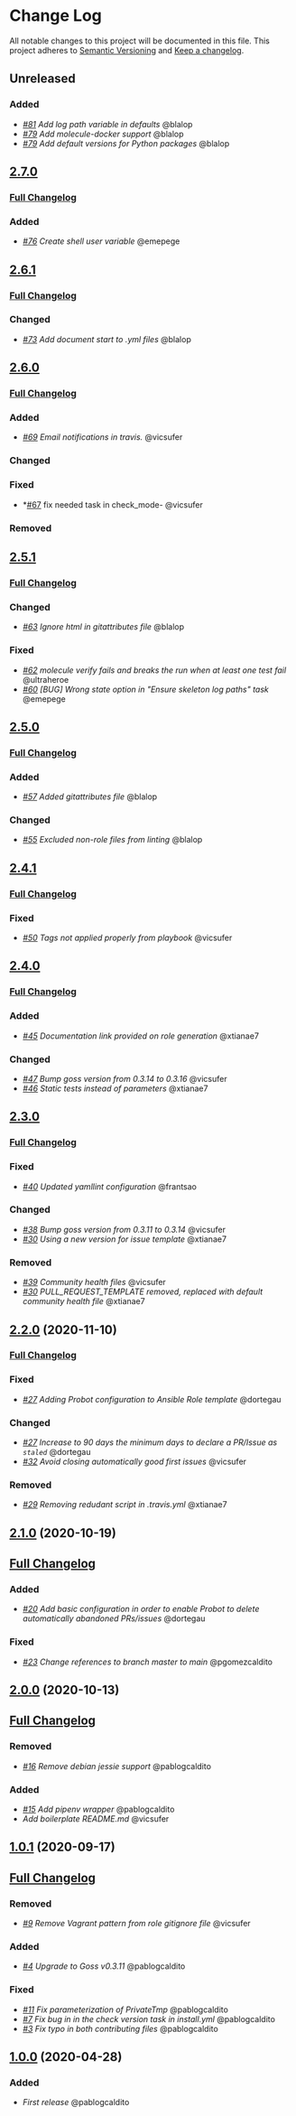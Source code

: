 # Change Log
All notable changes to this project will be documented in this file.
This project adheres to [Semantic Versioning](http://semver.org/) and [Keep a changelog](https://github.com/olivierlacan/keep-a-changelog).

## Unreleased
### Added
- *[#81](https://github.com/idealista/cookiecutter-ansible-role/issues/81) Add log path variable in defaults* @blalop
- *[#79](https://github.com/idealista/cookiecutter-ansible-role/issues/79) Add molecule-docker support* @blalop
- *[#79](https://github.com/idealista/cookiecutter-ansible-role/issues/79) Add default versions for Python packages* @blalop

## [2.7.0](https://github.com/idealista/cookiecutter-ansible-role/tree/2.7.0)
### [Full Changelog](https://github.com/idealista/cookiecutter-ansible-role/compare/2.6.1...2.7.0)
### Added
- *[#76](https://github.com/idealista/cookiecutter-ansible-role/issues/76) Create shell user variable* @emepege

## [2.6.1](https://github.com/idealista/cookiecutter-ansible-role/tree/2.6.1)
### [Full Changelog](https://github.com/idealista/cookiecutter-ansible-role/compare/2.6.0...2.6.1)
### Changed
- *[#73](https://github.com/idealista/cookiecutter-ansible-role/issues/73) Add document start to .yml files* @blalop

## [2.6.0](https://github.com/idealista/cookiecutter-ansible-role/tree/2.6.0)
### [Full Changelog](https://github.com/idealista/cookiecutter-ansible-role/compare/2.5.1...2.6.0)
### Added
- *[#69](https://github.com/idealista/cookiecutter-ansible-role/issues/69) Email notifications in travis.* @vicsufer
### Changed
### Fixed
- *[#67](https://github.com/idealista/cookiecutter-ansible-role/issues/67) fix needed task in check_mode- @vicsufer
### Removed

## [2.5.1](https://github.com/idealista/cookiecutter-ansible-role/tree/2.5.1)
### [Full Changelog](https://github.com/idealista/cookiecutter-ansible-role/compare/2.5.0...2.5.1)
### Changed
- *[#63](https://github.com/idealista/cookiecutter-ansible-role/issues/63) Ignore html in gitattributes file* @blalop
### Fixed
- *[#62](https://github.com/idealista/cookiecutter-ansible-role/issues/62) molecule verify fails and breaks the run when at least one test fail* @ultraheroe
- *[#60](https://github.com/idealista/cookiecutter-ansible-role/issues/60) [BUG] Wrong state option in "Ensure skeleton log paths" task* @emepege

## [2.5.0](https://github.com/idealista/cookiecutter-ansible-role/tree/2.5.0)
### [Full Changelog](https://github.com/idealista/cookiecutter-ansible-role/compare/2.4.1...2.5.0)
### Added
- *[#57](https://github.com/idealista/cookiecutter-ansible-role/issues/57) Added gitattributes file* @blalop
### Changed
- *[#55](https://github.com/idealista/cookiecutter-ansible-role/issues/55) Excluded non-role files from linting* @blalop

## [2.4.1](https://github.com/idealista/cookiecutter-ansible-role/tree/2.4.1)
### [Full Changelog](https://github.com/idealista/cookiecutter-ansible-role/compare/2.4.0...2.4.1)
### Fixed
- *[#50](https://github.com/idealista/cookiecutter-ansible-role/issues/50) Tags not applied properly from playbook* @vicsufer

## [2.4.0](https://github.com/idealista/cookiecutter-ansible-role/tree/2.4.0)
### [Full Changelog](https://github.com/idealista/cookiecutter-ansible-role/compare/2.3.0...2.4.0)
### Added
- *[#45](https://github.com/idealista/cookiecutter-ansible-role/issues/45) Documentation link provided on role generation* @xtianae7
### Changed
- *[#47](https://github.com/idealista/cookiecutter-ansible-role/pull/47) Bump goss version from 0.3.14 to 0.3.16* @vicsufer
- *[#46](https://github.com/idealista/cookiecutter-ansible-role/issues/46) Static tests instead of parameters* @xtianae7

## [2.3.0](https://github.com/idealista/cookiecutter-ansible-role/tree/2.3.0)
### [Full Changelog](https://github.com/idealista/cookiecutter-ansible-role/compare/2.2.0...2.3.0)
### Fixed
- *[#40](https://github.com/idealista/cookiecutter-ansible-role/issues/40) Updated yamllint configuration* @frantsao
### Changed
- *[#38](https://github.com/idealista/cookiecutter-ansible-role/pull/38) Bump goss version from 0.3.11 to 0.3.14* @vicsufer
- *[#30](https://github.com/idealista/cookiecutter-ansible-role/issues/30) Using a new version for issue template* @xtianae7
### Removed
- *[#39](https://github.com/idealista/cookiecutter-ansible-role/pull/39) Community health files* @vicsufer
- *[#30](https://github.com/idealista/cookiecutter-ansible-role/issues/30) PULL_REQUEST_TEMPLATE removed, replaced with default community health file* @xtianae7

## [2.2.0](https://github.com/idealista/cookiecutter-ansible-role/tree/2.2.0) (2020-11-10)
### [Full Changelog](https://github.com/idealista/cookiecutter-ansible-role/compare/2.1.0...2.2.0)

### Fixed
- *[#27](https://github.com/idealista/cookiecutter-ansible-role/issues/27) Adding Probot configuration to Ansible Role template* @dortegau

### Changed
- *[#27](https://github.com/idealista/cookiecutter-ansible-role/issues/27) Increase to 90 days the minimum days to declare a PR/Issue as `staled`* @dortegau
- *[#32](https://github.com/idealista/cookiecutter-ansible-role/pull/32) Avoid closing automatically good first issues* @vicsufer

### Removed
- *[#29](https://github.com/idealista/cookiecutter-ansible-role/issues/29) Removing redudant script in .travis.yml* @xtianae7

## [2.1.0](https://github.com/idealista/cookiecutter-ansible-role/tree/2.1.0) (2020-10-19)
## [Full Changelog](https://github.com/idealista/cookiecutter-ansible-role/compare/2.0.0...2.1.0)

### Added
- *[#20](https://github.com/idealista/cookiecutter-ansible-role/issues/20) Add basic configuration in order to enable Probot to delete automatically abandoned PRs/issues* @dortegau
### Fixed
- *[#23](https://github.com/idealista/cookiecutter-ansible-role/issues/23) Change references to branch master to main* @pgomezcaldito

## [2.0.0](https://github.com/idealista/cookiecutter-ansible-role/tree/2.0.0) (2020-10-13)
## [Full Changelog](https://github.com/idealista/cookiecutter-ansible-role/compare/1.0.1...2.0.0)
### Removed
- *[#16](https://github.com/idealista/cookiecutter-ansible-role/issues/16) Remove debian jessie support* @pablogcaldito

### Added
- *[#15](https://github.com/idealista/cookiecutter-ansible-role/issues/15) Add pipenv wrapper* @pablogcaldito
- *Add boilerplate README.md* @vicsufer

## [1.0.1](https://github.com/idealista/cookiecutter-ansible-role/tree/1.0.1) (2020-09-17)
## [Full Changelog](https://github.com/idealista/cookiecutter-ansible-role/compare/1.0.0...1.0.1)
### Removed
- *[#9](https://github.com/idealista/cookiecutter-ansible-role/issues/9) Remove Vagrant pattern from role gitignore file* @vicsufer

### Added
- *[#4](https://github.com/idealista/cookiecutter-ansible-role/issues/4) Upgrade to Goss v0.3.11* @pablogcaldito

### Fixed
- *[#11](https://github.com/idealista/cookiecutter-ansible-role/issues/11) Fix parameterization of PrivateTmp* @pablogcaldito
- *[#7](https://github.com/idealista/cookiecutter-ansible-role/issues/7) Fix bug in in the check version task in install.yml* @pablogcaldito
- *[#3](https://github.com/idealista/cookiecutter-ansible-role/issues/3) Fix typo in both contributing files* @pablogcaldito

## [1.0.0](https://github.com/idealista/cookiecutter-ansible-role/tree/1.0.0) (2020-04-28)

### Added
- *First release* @pablogcaldito
